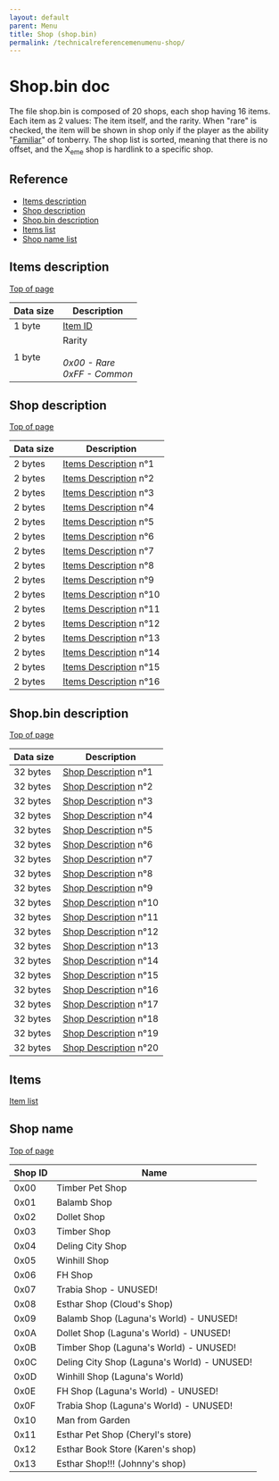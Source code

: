 ```yaml
---
layout: default
parent: Menu
title: Shop (shop.bin)
permalink: /technicalreferencemenumenu-shop/
---
```


# Shop.bin doc

The file shop.bin is composed of 20 shops, each shop having 16 items. Each item as 2 values: The item itself, and the rarity. When "rare" is checked, the item will be shown in shop
only if the player as the ability "[Familiar](https://finalfantasy.fandom.com/wiki/Familiar_(Final_Fantasy_VIII))" of tonberry.
The shop list is sorted, meaning that there is no offset, and the X<sub>eme</sub> shop is hardlink to a specific shop.

## Reference

- [Items description](#items-description)
- [Shop description](#shop-description)
- [Shop.bin description](#shopbin-description)
- [Items list](#items)
- [Shop name list](#shop-name)

## Items description

[Top of page](#shopbin-doc)

| Data size | Description                                         |
|-----------|-----------------------------------------------------|
| 1 byte    | [Item ID](#items)                                   |
| 1 byte    | Rarity _<br/><br/> 0x00 - Rare <br/> 0xFF - Common_ |

## Shop description

[Top of page](#shopbin-doc)

| Data size | Description                                  |
|-----------|----------------------------------------------|
| 2 bytes   | [Items Description](#items-description) n°1  |
| 2 bytes   | [Items Description](#items-description) n°2  |
| 2 bytes   | [Items Description](#items-description) n°3  |
| 2 bytes   | [Items Description](#items-description) n°4  |
| 2 bytes   | [Items Description](#items-description) n°5  |
| 2 bytes   | [Items Description](#items-description) n°6  |
| 2 bytes   | [Items Description](#items-description) n°7  |
| 2 bytes   | [Items Description](#items-description) n°8  |
| 2 bytes   | [Items Description](#items-description) n°9  |
| 2 bytes   | [Items Description](#items-description) n°10 |
| 2 bytes   | [Items Description](#items-description) n°11 |
| 2 bytes   | [Items Description](#items-description) n°12 |
| 2 bytes   | [Items Description](#items-description) n°13 |
| 2 bytes   | [Items Description](#items-description) n°14 |
| 2 bytes   | [Items Description](#items-description) n°15 |
| 2 bytes   | [Items Description](#items-description) n°16 |

## Shop.bin description

[Top of page](#shopbin-doc)

| Data size | Description                                |
|-----------|--------------------------------------------|
| 32 bytes  | [Shop Description](#shop-description) n°1  |
| 32 bytes  | [Shop Description](#shop-description) n°2  |
| 32 bytes  | [Shop Description](#shop-description) n°3  |
| 32 bytes  | [Shop Description](#shop-description) n°4  |
| 32 bytes  | [Shop Description](#shop-description) n°5  |
| 32 bytes  | [Shop Description](#shop-description) n°6  |
| 32 bytes  | [Shop Description](#shop-description) n°7  |
| 32 bytes  | [Shop Description](#shop-description) n°8  |
| 32 bytes  | [Shop Description](#shop-description) n°9  |
| 32 bytes  | [Shop Description](#shop-description) n°10 |
| 32 bytes  | [Shop Description](#shop-description) n°11 |
| 32 bytes  | [Shop Description](#shop-description) n°12 |
| 32 bytes  | [Shop Description](#shop-description) n°13 |
| 32 bytes  | [Shop Description](#shop-description) n°14 |
| 32 bytes  | [Shop Description](#shop-description) n°15 |
| 32 bytes  | [Shop Description](#shop-description) n°16 |
| 32 bytes  | [Shop Description](#shop-description) n°17 |
| 32 bytes  | [Shop Description](#shop-description) n°18 |
| 32 bytes  | [Shop Description](#shop-description) n°19 |
| 32 bytes  | [Shop Description](#shop-description) n°20 |

## Items

[Item list]({{site.baseurl}}/FF8/TechnicalReference/Lists/item_list)

## Shop name

[Top of page](#shopbin-doc)

| Shop ID | Name                                        |
|---------|---------------------------------------------|
| 0x00    | Timber Pet Shop                             |
| 0x01    | Balamb Shop                                 |
| 0x02    | Dollet Shop                                 |
| 0x03    | Timber Shop                                 |
| 0x04    | Deling City Shop                            |
| 0x05    | Winhill Shop                                |
| 0x06    | FH Shop                                     |
| 0x07    | Trabia Shop - UNUSED!                       |
| 0x08    | Esthar Shop (Cloud's Shop)                  |
| 0x09    | Balamb Shop (Laguna's World) - UNUSED!      |
| 0x0A    | Dollet Shop (Laguna's World) - UNUSED!      |
| 0x0B    | Timber Shop (Laguna's World) - UNUSED!      |
| 0x0C    | Deling City Shop (Laguna's World) - UNUSED! |
| 0x0D    | Winhill Shop (Laguna's World)               |
| 0x0E    | FH Shop (Laguna's World) - UNUSED!          |
| 0x0F    | Trabia Shop (Laguna's World) - UNUSED!      |
| 0x10    | Man from Garden                             |
| 0x11    | Esthar Pet Shop (Cheryl's store)            |
| 0x12    | Esthar Book Store (Karen's shop)            |
| 0x13    | Esthar Shop!!! (Johnny's shop)              |